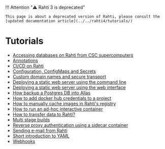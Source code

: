 <style>
.admonition-title { background-color: rgba(255, 145, 0, 0.1) !important; }
.admonition { background-color: white !important; }
</style>
!!! Attention "⚠️ Rahti 3 is deprecated"

    This page is about a deprecated version of Rahti, please consult the [updated documentation article](../../rahti4/tutorials/)

# Tutorials

* [Accessing databases on Rahti from CSC supercomputers](connect-database-hpc.md)
* [Annotations](annotations.md)
* [CI/CD on Rahti](ci_cd_introduction.md)
* [Configuration, ConfigMaps and Secrets](configuration.md)
* [Custom domain names and secure transport](custom-domain.md)
* [Deploying a static web server using the command line](elemental_tutorial.md)
* [Deploying a static web server using the web interface](basic-console.md)
* [How backup a Postgres DB into Allas](backup-postgres-allas.md)
* [How to add docker hub credentials to a project](docker_hub_login.md)
* [How to manually cache images in Rahti's registry](docker_hub_manual_caching.md)
* [How to run an ad-hoc interactive container](oc-run.md)
* [How to transfer data to Rahti?](transfer_data_rahti.md)
* [Multi stage builds](multi-stage-builds.md)
* [Reverse proxy authentication using a sidecar container](sidecar_proxy_authentication.md)
* [Sending e-mail from Rahti](email.md)
* [Short introduction to YAML](yaml_introduction.md)
* [Webhooks](webhooks.md)

